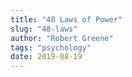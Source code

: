 ```yaml
---
title: "48 Laws of Power"
slug: "48-laws"
author: "Robert Greene"
tags: "psychology"
date: 2019-08-19
---
```


